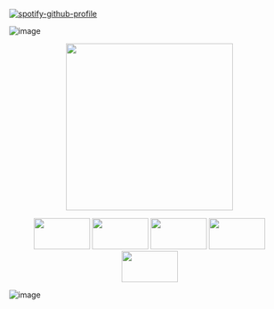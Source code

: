 [![spotify-github-profile](https://spotify-github-profile.kittinanx.com/api/view?uid=cc7ruoqolcp0f2nf5f1txlivi&cover_image=true&theme=novatorem&show_offline=true&background_color=121212&interchange=true&bar_color=53b14f&bar_color_cover=true)](https://github.com/kittinan/spotify-github-profile)

![image](https://github.com/user-attachments/assets/1c8a733a-aa55-4666-b289-3e10584f08b8)

<p align="center">
  <img width="300" height="300" src="https://files.catbox.moe/hfchew.png">
</p>

<p align="center">
  <img width="101" height="56" src="https://files.catbox.moe/hyzxja.webp"> <img width="101" height="56" src="https://external-media.spacehey.net/media/sXYdzAY8ElLWqMIeNcyf6WuYj94jDdrl73cyKnsQF5AI=/https://64.media.tumblr.com/a6e2b9f25e707de6298b3b45d8f65be0/181ef86fd5fa91d2-e3/s100x200/fcbed9e6abb47586a221f376b485411994d5f7b3.gifv"> <img width="101" height="56" src="https://external-media.spacehey.net/media/stoXvdJFDdp1bk1OqnEZ-GgH99uscJHjXzH2iXpAgfIg=/https://i.ibb.co/417rYXS/cait-stamp-2.webp"> <img width="101" height="56" src="https://external-media.spacehey.net/media/sKRmzSTgM4f7NzHsV65kVr7EjMmZCOZ-GiFnjxWRtT1o=/https://64.media.tumblr.com/2e2be50a6703171955714a13066bf094/181ef86fd5fa91d2-a9/s100x200/cef467975d52768fc94c74737012b89a409cbd67.gifv"> <img width="101" height="56" src="https://external-media.spacehey.net/media/sIu_ANM0SwY51F_HOVczNzAvEn7nKVI9KbKWtTnR_nA8=/https://i.ibb.co/5ntMMfr/cait-stamp.webp">
</p>


![image](https://github.com/user-attachments/assets/08841f76-117f-4a12-b286-a8a95c276956)






